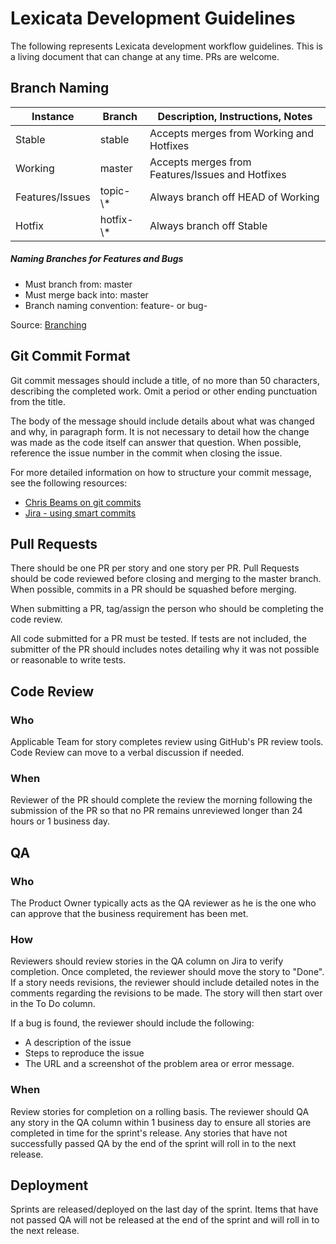 # Lexicata Development Guidelines

The following represents Lexicata development workflow guidelines. This is a living document that can change at any time. PRs are welcome.

## Branch Naming

<table>
  <thead>
    <tr>
      <th>Instance</th>
      <th>Branch</th>
      <th>Description, Instructions, Notes</th>
    </tr>
  </thead>
  <tbody>
    <tr>
      <td>Stable</td>
      <td>stable</td>
      <td>Accepts merges from Working and Hotfixes</td>
    </tr>
    <tr>
      <td>Working</td>
      <td>master</td>
      <td>Accepts merges from Features/Issues and Hotfixes</td>
    </tr>
    <tr>
      <td>Features/Issues</td>
      <td>topic-\*</td>
      <td>Always branch off HEAD of Working</td>
    </tr>
    <tr>
      <td>Hotfix</td>
      <td>hotfix-\*</td>
      <td>Always branch off Stable</td>
    </tr>
  </tbody>
</table>

##### Naming Branches for Features and Bugs
* Must branch from: master
* Must merge back into: master
* Branch naming convention: feature-<issue number> or bug-<issue number>

Source: [Branching](https://gist.github.com/digitaljhelms/4287848)

## Git Commit Format

Git commit messages should include a title, of no more than 50 characters, describing the completed work. Omit a period or other ending punctuation from the title.

The body of the message should include details about what was changed and why, in paragraph form. It is not necessary to detail how the change was made as the code itself can answer that question. When possible, reference the issue number in the commit when closing the issue.

For more detailed information on how to structure your commit message, see the following resources:

* [Chris Beams on git commits](https://chris.beams.io/posts/git-commit/)
* [Jira - using smart commits](https://confluence.atlassian.com/fisheye/using-smart-commits-298976812.html)

## Pull Requests

There should be one PR per story and one story per PR. Pull Requests should be code reviewed before closing and merging to the master branch. When possible, commits in a PR should be squashed before merging.

When submitting a PR, tag/assign the person who should be completing the code review.

All code submitted for a PR must be tested. If tests are not included, the submitter of the PR should includes notes detailing why it was not possible or reasonable to write tests.

## Code Review

### Who
Applicable Team for story completes review using GitHub's PR review tools. Code Review can move to a verbal discussion if needed.

### When
Reviewer of the PR should complete the review the morning following the submission of the PR so that no PR remains unreviewed longer than 24 hours or 1 business day.

## QA

### Who
The Product Owner typically acts as the QA reviewer as he is the one who can approve that the business requirement has been met.

### How
Reviewers should review stories in the QA column on Jira to verify completion. Once completed, the reviewer should move the story to "Done". If a story needs revisions, the reviewer should include detailed notes in the comments regarding the revisions to be made. The story will then start over in the To Do column.

If a bug is found, the reviewer should include the following:
* A description of the issue
* Steps to reproduce the issue
* The URL and a screenshot of the problem area or error message.

### When
Review stories for completion on a rolling basis. The reviewer should QA any story in the QA column within 1 business day to ensure all stories are completed in time for the sprint's release. Any stories that have not successfully passed QA by the end of the sprint will roll in to the next release.

## Deployment

Sprints are released/deployed on the last day of the sprint. Items that have not passed QA will not be released at the end of the sprint and will roll in to the next release.
